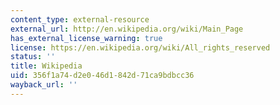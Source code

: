 ```yaml
---
content_type: external-resource
external_url: http://en.wikipedia.org/wiki/Main_Page
has_external_license_warning: true
license: https://en.wikipedia.org/wiki/All_rights_reserved
status: ''
title: Wikipedia
uid: 356f1a74-d2e0-46d1-842d-71ca9bdbcc36
wayback_url: ''
---
```

